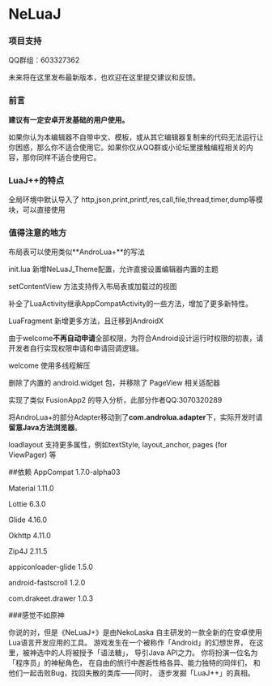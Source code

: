 # NeLuaJ
 
### 项目支持
QQ群组：603327362

未来将在这里发布最新版本，也欢迎在这里提交建议和反馈。

### 前言
**建议有一定安卓开发基础的用户使用。**

如果你认为本编辑器不自带中文、模板，或从其它编辑器复制来的代码无法运行让你困惑，那么你不适合使用它。如果你仅从QQ群或小论坛里接触编程相关的内容，那你同样不适合使用它。

### LuaJ++的特点
全局环境中默认导入了 http,json,print,printf,res,call,file,thread,timer,dump等模块，可以直接使用


### 值得注意的地方

布局表可以使用类似**AndroLua+**的写法

init.lua 新增NeLuaJ_Theme配置，允许直接设置编辑器内置的主题

setContentView 方法支持传入布局表或加载过的视图

补全了LuaActivity继承AppCompatActivity的一些方法，增加了更多新特性。

LuaFragment 新增更多方法，且迁移到AndroidX

由于welcome**不再自动申请**全部权限，为符合Android设计运行时权限的初衷，请开发者自行实现权限申请和申请回调逻辑。

welcome 使用多线程解压

删除了内置的 android.widget 包，并移除了 PageView 相关适配器

实现了类似 FusionApp2 的导入分析，此部分作者QQ:3070320289

将AndroLua+的部分Adapter移动到了**com.androlua.adapter**下，实际开发时请**留意Java方法浏览器**。

loadlayout 支持更多属性，例如textStyle, layout_anchor, pages (for ViewPager) 等

##依赖
AppCompat 1.7.0-alpha03

Material 1.11.0

Lottie 6.3.0

Glide 4.16.0

Okhttp 4.11.0

Zip4J 2.11.5

appiconloader-glide 1.5.0

android-fastscroll 1.2.0

com.drakeet.drawer 1.0.3


###感觉不如原神

你说的对，但是《​NeLuaJ+》是由NekoLaska
自主研发的一款全新的在安卓使用Lua语言开发应用的工具。
游戏发生在一个被称作「Android」的幻想世界，
在这里，被神选中的人将被授予「语法糖」，
导引Java API之力。
你将扮演一位名为「程序员」的神秘角色，
在自由的旅行中邂逅性格各异、能力独特的同伴们，
和他们一起击败Bug，找回失散的类库——同时，
逐步发掘「LuaJ++」的真相。​
